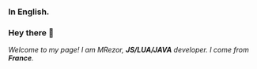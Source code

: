 ### In English.
### Hey there 👋
*Welcome to my page! I am MRezor, **JS/LUA/JAVA** developer. I come from **France**.*
